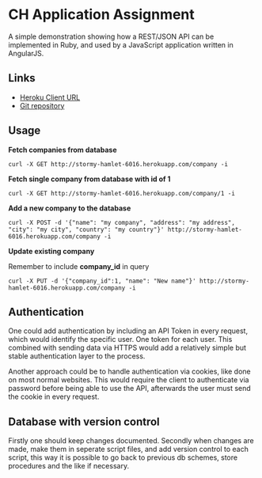 CH Application Assignment
==========

A simple demonstration showing how a REST/JSON API can be implemented in Ruby, and used by a JavaScript application written in AngularJS.

Links
-----
* [Heroku Client URL](http://stormy-hamlet-6016.herokuapp.com/client)
* [Git repository](https://github.com/groon/ruby-api-test)

Usage
-----
__Fetch companies from database__

    curl -X GET http://stormy-hamlet-6016.herokuapp.com/company -i

__Fetch single company from database with id of 1__

    curl -X GET http://stormy-hamlet-6016.herokuapp.com/company/1 -i

__Add a new company to the database__

    curl -X POST -d '{"name": "my company", "address": "my address", "city": "my city", "country": "my country"}' http://stormy-hamlet-6016.herokuapp.com/company -i

__Update existing company__

Remember to include __company_id__ in query

    curl -X PUT -d '{"company_id":1, "name": "New name"}' http://stormy-hamlet-6016.herokuapp.com/company -i

Authentication
--------
One could add authentication by including an API Token in every request, which would identify the specific user. One token for each user. This combined with sending data via HTTPS would add a relatively simple but stable authentication layer to the process.

Another approach could be to handle authentication via cookies, like done on most normal websites. This would require the client to authenticate via password before being able to use the API, afterwards the user must send the cookie in every request.

Database with version control
----------
Firstly one should keep changes documented. Secondly when changes are made, make them in seperate script files, and add version control to each script, this way it is possible to go back to previous db schemes, store procedures and the like if necessary.